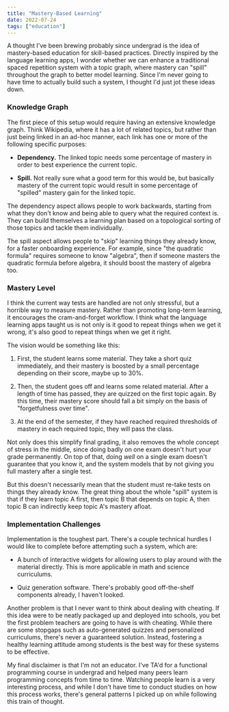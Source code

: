 ```yaml
---
title: "Mastery-Based Learning"
date: 2022-07-24
tags: ["education"]
---
```


A thought I've been brewing probably since undergrad is the idea of
mastery-based education for skill-based practices. Directly inspired by the
language learning apps, I wonder whether we can enhance a traditional spaced
repetition system with a topic graph, where mastery can "spill" throughout the
graph to better model learning. Since I'm never going to have time to actually
build such a system, I thought I'd just jot these ideas down.

### Knowledge Graph

The first piece of this setup would require having an extensive knowledge graph.
Think Wikipedia, where it has a lot of related topics, but rather than just
being linked in an ad-hoc manner, each link has one or more of the following
specific purposes:

- **Dependency.** The linked topic needs some percentage of mastery in order
  to best experience the current topic.

- **Spill.** Not really sure what a good term for this would be, but basically
  mastery of the current topic would result in some percentage of "spilled"
  mastery gain for the linked topic.

The dependency aspect allows people to work backwards, starting from what they
don't know and being able to query what the required context is. They can build
themselves a learning plan based on a topological sorting of those topics and
tackle them individually.

The spill aspect allows people to "skip" learning things they already know, for
a faster onboarding experience. For example, since "the quadratic formula"
requires someone to know "algebra", then if someone masters the quadratic
formula before algebra, it should boost the mastery of algebra too.

### Mastery Level

I think the current way tests are handled are not only stressful, but a horrible
way to measure mastery. Rather than promoting long-term learning, it encourages
the cram-and-forget workflow. I think what the language learning apps taught us
is not only is it good to repeat things when we get it wrong, it's also good to
repeat things when we get it right.

The vision would be something like this:

1. First, the student learns some material. They take a short quiz immediately,
   and their mastery is boosted by a small percentage depending on their score,
   maybe up to 30%.

2. Then, the student goes off and learns some related material. After a length
   of time has passed, they are quizzed on the first topic again. By this time,
   their mastery score should fall a bit simply on the basis of "forgetfulness
   over time".

3. At the end of the semester, if they have reached required thresholds of
   mastery in each required topic, they will pass the class.

Not only does this simplify final grading, it also removes the whole concept of
stress in the middle, since doing badly on one exam doesn't hurt your grade
permanently. On top of that, doing _well_ on a single exam doesn't guarantee
that you know it, and the system models that by not giving you full mastery
after a single test.

But this doesn't necessarily mean that the student must re-take tests on things
they already know. The great thing about the whole "spill" system is that if
they learn topic A first, then topic B that depends on topic A, then topic B can
indirectly keep topic A's mastery afloat.

### Implementation Challenges

Implementation is the toughest part. There's a couple technical hurdles I would
like to complete before attempting such a system, which are:

- A bunch of interactive widgets for allowing users to play around with the
  material directly. This is more applicable in math and science curriculums.

- Quiz generation software. There's probably good off-the-shelf components
  already, I haven't looked.

Another problem is that I never want to think about dealing with cheating. If
this idea were to be neatly packaged up and deployed into schools, you bet the
first problem teachers are going to have is with cheating. While there are some
stopgaps such as auto-generated quizzes and personalized curriculums, there's
never a guaranteed solution. Instead, fostering a healthy learning attitude
among students is the best way for these systems to be effective.

My final disclaimer is that I'm not an educator. I've TA'd for a functional
programming course in undergrad and helped many peers learn programming concepts
from time to time. Watching people learn is a very interesting process, and
while I don't have time to conduct studies on how this process works, there's
general patterns I picked up on while following this train of thought.
